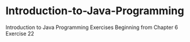 # Introduction-to-Java-Programming
Introduction to Java Programming Exercises Beginning from Chapter 6 Exercise 22
